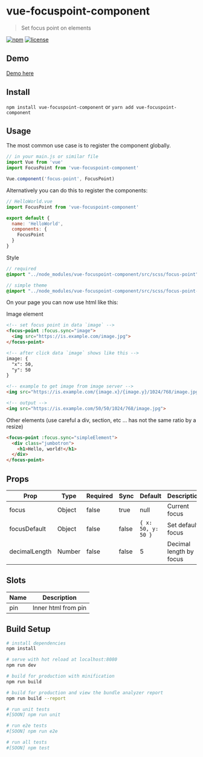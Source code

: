 # vue-focuspoint-component

> Set focus point on elements

[![npm](https://img.shields.io/npm/v/vue-focuspoint-component.svg?style=for-the-badge)](https://www.npmjs.com/package/vue-focuspoint-component)
[![license](https://img.shields.io/github/license/mashape/apistatus.svg?style=for-the-badge)](https://github.com/EvodiaAut/vue-focuspoint-component/blob/master/LICENSE.md)

## Demo

[Demo here](https://evodiaaut.github.io/vue-focuspoint-component/)

## Install

`npm install vue-focuspoint-component` or `yarn add vue-focuspoint-component`

## Usage

The most common use case is to register the component globally.

```js
// in your main.js or similar file
import Vue from 'vue'
import FocusPoint from 'vue-focuspoint-component'

Vue.component('focus-point', FocusPoint)
```

Alternatively you can do this to register the components:

```js
// HelloWorld.vue
import FocusPoint from 'vue-focuspoint-component'

export default {
  name: 'HelloWorld',
  components: {
    FocusPoint
  }
}
```

Style

```scss
// required
@import "../node_modules/vue-focuspoint-component/src/scss/focus-point";

// simple theme
@import "../node_modules/vue-focuspoint-component/src/scss/focus-point-theme";
```

On your page you can now use html like this:

Image element

``` html
<!-- set focus point in data `image` -->
<focus-point :focus.sync="image">
  <img src="https://is.example.com/image.jpg">
</focus-point>

<!-- after click data `image` shows like this -->
image: {
  "x": 50,
  "y": 50
}

<!-- example to get image from image server -->
<img src="https://is.example.com/{image.x}/{image.y}/1024/768/image.jpg">

<!-- output -->
<img src="https://is.example.com/50/50/1024/768/image.jpg">
```

Other elements (use careful a div, section, etc ... has not the same ratio by a resize)

``` html
<focus-point :focus.sync="simpleElement">
  <div class="jumbotron">
    <h1>Hello, world!</h1>
  </div>
</focus-point>
```

## Props

|Prop|Type|Required|Sync|Default|Description
|-|-|-|-|-|-|
|focus|Object|false|true|null|Current focus
|focusDefault|Object|false|false|`{ x: 50, y: 50 }`|Set default focus
|decimalLength|Number|false|false|5|Decimal length by focus

## Slots

|Name|Description
|-|-|
|pin|Inner html from pin

## Build Setup

``` bash
# install dependencies
npm install

# serve with hot reload at localhost:8080
npm run dev

# build for production with minification
npm run build

# build for production and view the bundle analyzer report
npm run build --report

# run unit tests
#[SOON] npm run unit

# run e2e tests
#[SOON] npm run e2e

# run all tests
#[SOON] npm test
```
